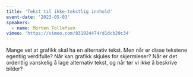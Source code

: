 ```yaml
---
title: 'Tekst til ikke-tekstlig innhold'
event-date: '2023-05-03'
speakers:
  - name: Morten Tollefsen
vimeo: 'https://vimeo.com/831924474/d1dcb29c34'
---
```


Mange vet at grafikk skal ha en alternativ tekst. Men når er disse tekstene egentlig verdifulle? Når kan grafikk skjules for skjermleser? Når er det ordentlig vanskelig å lage alternativ tekst, og når tør vi ikke å beskrive bilder?
